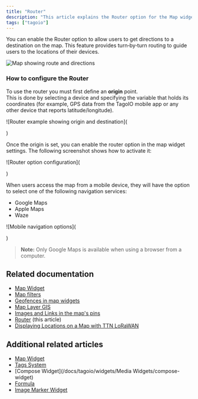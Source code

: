 ```yaml
---
title: "Router"
description: "This article explains the Router option for the Map widget, which enables turn-by-turn routing so users can get directions to device locations displayed on the map."
tags: ["tagoio"]
---
```

You can enable the Router option to allow users to get directions to a destination on the map. This feature provides turn‑by‑turn routing to guide users to the locations of their devices.

![Map showing route and directions](/docs_imagem/tagoio/router-2.png)

### How to configure the Router

To use the router you must first define an **origin** point.  
This is done by selecting a device and specifying the variable that holds its coordinates (for example, GPS data from the TagoIO mobile app or any other device that reports latitude/longitude).

![Router example showing origin and destination](
<!-- URL temporarily disabled: https://cdn.elev.io/file/uploads/VkSrjeSoWpdg7LeGdh2jKUEagxh0dd_cO83j6HUV_6s/9z77pHL2QbGjjb7zC7zTBDddaFsnKAlzDLoOUHrvr88/router_example-5Vo.png -->)

Once the origin is set, you can enable the router option in the map widget settings. The following screenshot shows how to activate it:

![Router option configuration](
<!-- URL temporarily disabled: https://cdn.elev.io/file/uploads/VkSrjeSoWpdg7LeGdh2jKUEagxh0dd_cO83j6HUV_6s/1po3_tsiPad8stRYHbDMsr8vOffCuEeh48UwrhG6BaA/router_option-KkE.png -->)

When users access the map from a mobile device, they will have the option to select one of the following navigation services:

* Google Maps  
* Apple Maps  
* Waze  

![Mobile navigation options](
<!-- URL temporarily disabled: https://cdn.elev.io/file/uploads/VkSrjeSoWpdg7LeGdh2jKUEagxh0dd_cO83j6HUV_6s/2xG7aEgHH_FpZnpi5WKP1LKQExVZg5e2GYz6uBhNiNU/router_tagoIO-iuo.png -->)

> **Note:** Only Google Maps is available when using a browser from a computer.

## Related documentation
- [Map Widget](/docs/tagoio/widgets/map-widget)
- [Map filters](/docs/tagoio/map-filters)
- [Geofences in map widgets](/docs/tagoio/widgets/geofences-in-map-widgets)
- [Map Layer GIS](/docs/tagoio/map-layer-gis)
- [Images and Links in the map's pins](/docs/tagoio/images-and-links-in-the-maps-pins)
- [Router](#) (this article)
- [Displaying Locations on a Map with TTN LoRaWAN](/docs/tagoio/tutorials/displaying-locations-on-a-map-with-ttn-lorawan)

## Additional related articles
- [Map Widget](/docs/tagoio/widgets/map-widget)
- [Tags System](/docs/tagoio/getting-started/tags-system)
- [Compose Widget](/docs/tagoio/widgets/Media Widgets/compose-widget)
- [Formula](/docs/tagoio/formula)
- [Image Marker Widget](/docs/tagoio/widgets/image-marker-widget)